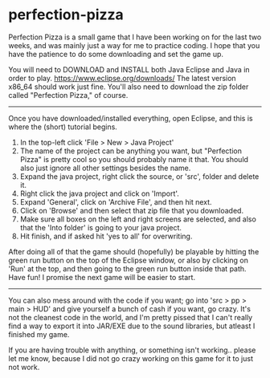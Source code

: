 # perfection-pizza
Perfection Pizza is a small game that I have been working on for the last two weeks, and was mainly just a way for me to practice coding. 
I hope that you have the patience to do some downloading and set the game up.

You will need to DOWNLOAD and INSTALL both Java Eclipse and Java in order to play. 
https://www.eclipse.org/downloads/ The latest version x86_64 should work just fine.
You'll also need to download the zip folder called "Perfection Pizza," of course.

* * * * *

Once you have downloaded/installed everything, open Eclipse, and this is where the (short) tutorial begins.
1. In the top-left click 'File > New > Java Project'
2. The name of the project can be anything you want, but "Perfection Pizza" is pretty cool so you should probably name it that.
   You should also just ignore all other settings besides the name.
3. Expand the java project, right click the source, or 'src', folder and delete it.
4. Right click the java project and click on 'Import'.
5. Expand 'General', click on 'Archive File', and then hit next.
6. Click on 'Browse' and then select that zip file that you downloaded.
7. Make sure all boxes on the left and right screens are selected, and also that the 'Into folder' is going to your java project.
8. Hit finish, and if asked hit 'yes to all' for overwriting.

After doing all of that the game should (hopefully) be playable by hitting the green run button on the top of the Eclipse window,
or also by clicking on 'Run' at the top, and then going to the green run button inside that path. Have fun! I promise the next game will be easier to start.

* * * * *

You can also mess around with the code if you want; go into 'src > pp > main > HUD' and give yourself a bunch of cash if you want, go crazy.
It's not the cleanest code in the world, and I'm pretty pissed that I can't really find a way to export it into JAR/EXE due to the sound libraries, but atleast I finished my game.

If you are having trouble with anything, or something isn't working.. please let me know, 
because I did not go crazy working on this game for it to just not work.
